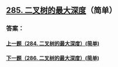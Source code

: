 ## [285. 二叉树的最大深度](https://leetcode-cn.com/problems/merge-two-sorted-lists/)（简单）





### 答案：



#### [上一题（284. 二叉树的最大深度）(简单)](https://github.com/sdwwld/leetCode/blob/master/src/main/java/com/wld/java/leetcode/leetCode0284.md)

#### [下一题（286. 二叉树的最大深度）(简单)](https://github.com/sdwwld/leetCode/blob/master/src/main/java/com/wld/java/leetcode/leetCode0286.md)